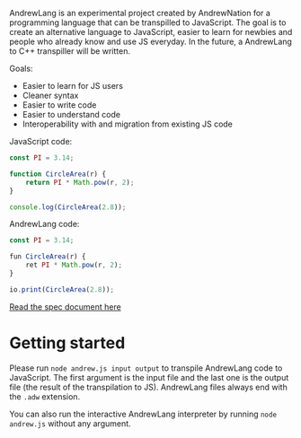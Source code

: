 AndrewLang is an experimental project created by AndrewNation for a programming language that can be transpilled to JavaScript. The goal is to create an alternative language to JavaScript, easier to learn for newbies and people who already know and use JS everyday. In the future, a AndrewLang to C++ transpiller will be written.

Goals:
- Easier to learn for JS users
- Cleaner syntax
- Easier to write code
- Easier to understand code
- Interoperability with and migration from existing JS code

JavaScript code:
```ts
const PI = 3.14;

function CircleArea(r) {
    return PI * Math.pow(r, 2);
}

console.log(CircleArea(2.8));
```

AndrewLang code:
```ts
const PI = 3.14;

fun CircleArea(r) {
    ret PI * Math.pow(r, 2);
}

io.print(CircleArea(2.8));
```

[Read the spec document here](https://leoandrew.notion.site/ANDREWLANG-SPECIFICATION-DOCUMENT-3f328b13af6c499d9624788449ad1de1?pvs=4)

# Getting started
Please run `node andrew.js input output` to transpile AndrewLang code to JavaScript. The first argument is the input file and the last one is the output file (the result of the transpilation to JS). AndrewLang files always end with the `.adw` extension.

You can also run the interactive AndrewLang interpreter by running `node andrew.js` without any argument.